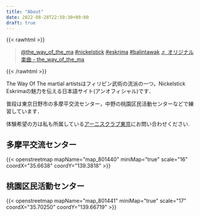 ```yaml
---
title: "About"
date: 2022-08-28T22:59:30+09:00
draft: true
---
```


{{< rawhtml >}}
<blockquote class="tiktok-embed" cite="https://www.tiktok.com/@the_way_of_the_ma/video/7137149934624591106" data-video-id="7137149934624591106" style="max-width: 605px;min-width: 325px;" > <section> <a target="_blank" title="@the_way_of_the_ma" href="https://www.tiktok.com/@the_way_of_the_ma?refer=embed">@the_way_of_the_ma</a> <a title="nickelstick" target="_blank" href="https://www.tiktok.com/tag/nickelstick?refer=embed">#nickelstick</a> <a title="eskrima" target="_blank" href="https://www.tiktok.com/tag/eskrima?refer=embed">#eskrima</a> <a title="balintawak" target="_blank" href="https://www.tiktok.com/tag/balintawak?refer=embed">#balintawak</a> <a target="_blank" title="♬ オリジナル楽曲  - the_way_of_the_ma" href="https://www.tiktok.com/music/オリジナル楽曲-thewayofthema-7137149934377503489?refer=embed">♬ オリジナル楽曲  - the_way_of_the_ma</a> </section> </blockquote> <script async src="https://www.tiktok.com/embed.js"></script>
{{< /rawhtml >}}

The Way Of The martial artistsはフィリピン武術の流派の一つ，Nickelstick Eskrimaの魅力を伝える日本語サイト(アンオフィシャル)です．

普段は東京日野市の多摩平交流センター，中野の桃園区民活動センターなどで練習しています．


体験希望の方は私も所属している[アーニスクラブ東京](https://www.arnisclub-tokyo.com/%E3%81%8A%E5%95%8F%E3%81%84%E5%90%88%E3%82%8F%E3%81%9B/)にお問い合わせください.

## 多摩平交流センター

{{< openstreetmap mapName="map_801440" miniMap="true" scale="16" coordX="35.6638" coordY="139.3818" >}}

## 桃園区民活動センター

{{< openstreetmap mapName="map_801441" miniMap="true" scale="17" coordX="35.70250" coordY="139.66719" >}}
